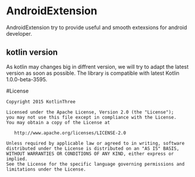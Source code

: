 # AndroidExtension

AndroidExtension try to provide useful and smooth extexsions for android developer.

## kotlin version

As kotlin may changes big in diffrent version, we will try to adapt the latest version as soon as possible. The library is compatible with latest Kotlin 1.0.0-beta-3595. 


#License


    Copyright 2015 KotlinThree

    Licensed under the Apache License, Version 2.0 (the "License");
    you may not use this file except in compliance with the License.
    You may obtain a copy of the License at

       http://www.apache.org/licenses/LICENSE-2.0

    Unless required by applicable law or agreed to in writing, software
    distributed under the License is distributed on an "AS IS" BASIS,
    WITHOUT WARRANTIES OR CONDITIONS OF ANY KIND, either express or implied.
    See the License for the specific language governing permissions and
    limitations under the License.